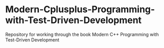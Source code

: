# Modern-Cplusplus-Programming-with-Test-Driven-Development
Repository for working through the book Modern C++ Programming with Test-Driven Development
